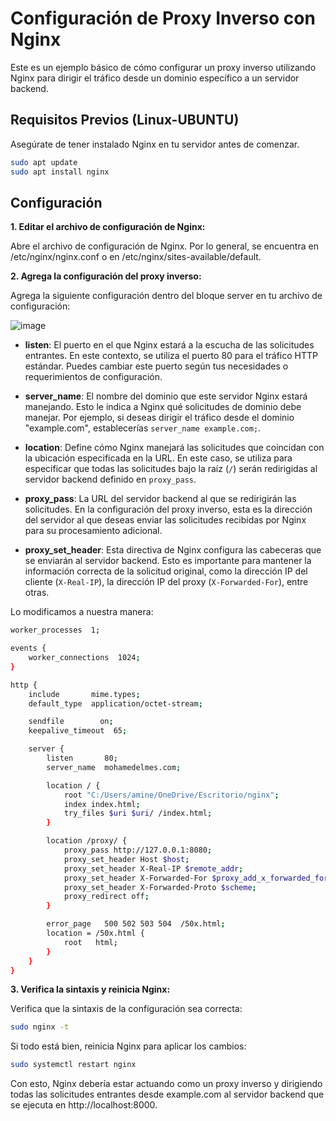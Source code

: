 # Configuración de Proxy Inverso con Nginx

Este es un ejemplo básico de cómo configurar un proxy inverso utilizando Nginx para dirigir el tráfico desde un dominio específico a un servidor backend.

## Requisitos Previos (Linux-UBUNTU)

Asegúrate de tener instalado Nginx en tu servidor antes de comenzar.

```bash
sudo apt update
sudo apt install nginx
```




## Configuración

**1. Editar el archivo de configuración de Nginx:**

Abre el archivo de configuración de Nginx. Por lo general, se encuentra en /etc/nginx/nginx.conf o en /etc/nginx/sites-available/default.

**2. Agrega la configuración del proxy inverso:**

Agrega la siguiente configuración dentro del bloque server en tu archivo de configuración:

![image](https://github.com/mohaelmes/nginx/assets/158450254/37198e11-81ea-4e24-85d3-53ed82734019)

- **listen**: El puerto en el que Nginx estará a la escucha de las solicitudes entrantes. En este contexto, se utiliza el puerto 80 para el tráfico HTTP estándar. Puedes cambiar este puerto según tus necesidades o requerimientos de configuración.

- **server_name**: El nombre del dominio que este servidor Nginx estará manejando. Esto le indica a Nginx qué solicitudes de dominio debe manejar. Por ejemplo, si deseas dirigir el tráfico desde el dominio "example.com", establecerías `server_name example.com;`.

- **location**: Define cómo Nginx manejará las solicitudes que coincidan con la ubicación especificada en la URL. En este caso, se utiliza para especificar que todas las solicitudes bajo la raíz (`/`) serán redirigidas al servidor backend definido en `proxy_pass`.

- **proxy_pass**: La URL del servidor backend al que se redirigirán las solicitudes. En la configuración del proxy inverso, esta es la dirección del servidor al que deseas enviar las solicitudes recibidas por Nginx para su procesamiento adicional.

- **proxy_set_header**: Esta directiva de Nginx configura las cabeceras que se enviarán al servidor backend. Esto es importante para mantener la información correcta de la solicitud original, como la dirección IP del cliente (`X-Real-IP`), la dirección IP del proxy (`X-Forwarded-For`), entre otras.

Lo modificamos a nuestra manera: 
```bash
worker_processes  1;

events {
    worker_connections  1024;
}

http {
    include       mime.types;
    default_type  application/octet-stream;

    sendfile        on;
    keepalive_timeout  65;

    server {
        listen       80;
        server_name  mohamedelmes.com;

        location / {
            root "C:/Users/amine/OneDrive/Escritorio/nginx"; 
            index index.html;
            try_files $uri $uri/ /index.html;
        }

        location /proxy/ {
            proxy_pass http://127.0.0.1:8080;
            proxy_set_header Host $host;
            proxy_set_header X-Real-IP $remote_addr;
            proxy_set_header X-Forwarded-For $proxy_add_x_forwarded_for;
            proxy_set_header X-Forwarded-Proto $scheme;
            proxy_redirect off;
        }

        error_page   500 502 503 504  /50x.html;
        location = /50x.html {
            root   html;
        }
    }
}
```

**3. Verifica la sintaxis y reinicia Nginx:**

Verifica que la sintaxis de la configuración sea correcta:
```bash
sudo nginx -t
```

Si todo está bien, reinicia Nginx para aplicar los cambios:
```bash
sudo systemctl restart nginx
```

Con esto, Nginx debería estar actuando como un proxy inverso y dirigiendo todas las solicitudes entrantes desde example.com al servidor backend que se ejecuta en http://localhost:8000.
